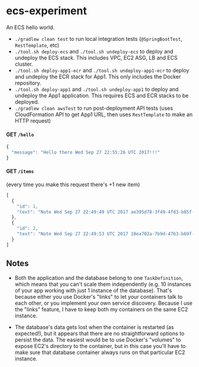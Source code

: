 # ecs-experiment

An ECS hello world.

* `./gradlew clean test` to run local integration tests (`@SpringBootTest`, `RestTemplate`, etc)
* `./tool.sh deploy-ecs` and `./tool.sh undeploy-ecs` to deploy and undeploy the ECS stack. This includes VPC, EC2 ASG, LB and ECS cluster.
* `./tool.sh deploy-app1-ecr` and `./tool.sh undeploy-app1-ecr` to deploy and undeploy the ECR stack for App1. This only includes the Docker repository.
* `./tool.sh deploy-app1` and `./tool.sh undeploy-app1` to deploy and undeploy the App1 application. This requires ECS and ECR stacks to be deployed.
* `./gradlew clean awsTest` to run post-deployment API tests (uses CloudFormation API to get App1 URL, then uses `RestTemplate` to make an HTTP request)

#### GET `/hello`

```js
{
  "message": "Hello there Wed Sep 27 22:55:26 UTC 2017!!!"
}
```

#### GET `/items`

(every time you make this request there's +1 new item)

```js
[
  {
    "id": 1,
    "text": "Note Wed Sep 27 22:49:49 UTC 2017 ae395d78-3f49-4fd3-b85f-38fbce299256"
  },
  {
    "id": 2,
    "text": "Note Wed Sep 27 22:49:53 UTC 2017 10ea702a-7b9d-4763-b69f-b02fa6b23ed3"
  }
]
```

## Notes

* Both the application and the database belong to one `TaskDefinition`, which means that you can't scale them independently (e.g. 10 instances of your app working with just 1 instance of the database). That's because either you use Docker's "links" to let your containers talk to each other, or you implement your own service discovery. Because I use the "links" feature, I have to keep both my containers on the same EC2 instance.

* The database's data gets lost when the container is restarted (as expected!), but it appears that there are no straightforward options to persist the data. The easiest would be to use Docker's "volumes" to expose EC2's directory to the container, but in this case you'll have to make sure that database container always runs on that particular EC2 instance.

